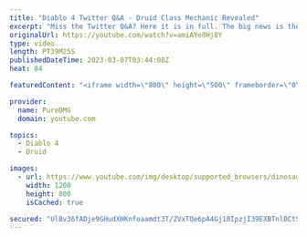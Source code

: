 ```yaml
---
title: "Diablo 4 Twitter Q&A - Druid Class Mechanic Revealed"
excerpt: "Miss the Twitter Q&A? Here it is in full. The big news is the Druid class mechanic reveal. A recap in text is also available on the ..."
originalUrl: https://youtube.com/watch?v=amiAYe8Hj8Y
type: video
length: PT39M25S
publishedDateTime: 2023-03-07T03:44:08Z
heat: 84

featuredContent: "<iframe width=\"800\" height=\"500\" frameborder=\"0\" src=\"https://www.youtube.com/embed/amiAYe8Hj8Y\" allow=\"accelerometer; autoplay; encrypted-media; gyroscope; picture-in-picture\" allowfullscreen></iframe>"

provider:
  name: PureDMG
  domain: youtube.com

topics:
  - Diablo 4
  - Druid

images:
  - url: https://www.youtube.com/img/desktop/supported_browsers/dinosaur.png
    width: 1200
    height: 800
    isCached: true

secured: "UlBv36fADje9GHudXHKnfoaamdt3T/ZVxTOe6pA4Gj10IpzjI39EXBTnlBCt5xMhnQzjTO0VLpUGx0aCckuQzmHWiTB30R4/CJEO3g1P7kljlp3OR2F4W6ZQH8QLMxXn9p6wkYSYLVZLQ7KPOAZDudI0RQYe4lUuBap9NABufS1ah7jl4Bzu2hY9TGA1fMPrtYOhQTwe0zGLfA6wC0BYHNQEenFMOquC89d2fm8qui/n0u+LiScyWdoBncWNsd0720aPATAGIq9uCAzDxY9mByknSM5+enTd3DLvT393aXxafQYxFpTryI+wxjwJX4IyXEhic746tbNMVel1iyXrDDO0WppSuGSg6m2EAiMi9OpcQG+sL7ilJwNWcXRvylDMKVAWcgXk6oMuGxuh7KMhAfl8LSvTpUPKo+SNPp24ajI=;t4jxL13ouGJQXqWQNKDJsg=="
---
```


